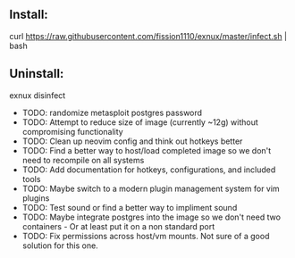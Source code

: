 ## Install:
curl https://raw.githubusercontent.com/fission1110/exnux/master/infect.sh | bash
## Uninstall:
exnux disinfect

- TODO: randomize metasploit postgres password
- TODO: Attempt to reduce size of image (currently ~12g) without compromising functionality
- TODO: Clean up neovim config and think out hotkeys better
- TODO: Find a better way to host/load completed image so we don't need to recompile on all systems
- TODO: Add documentation for hotkeys, configurations, and included tools
- TODO: Maybe switch to a modern plugin management system for vim plugins 
- TODO: Test sound or find a better way to impliment sound
- TODO: Maybe integrate postgres into the image so we don't need two containers
        - Or at least put it on a non standard port
- TODO: Fix permissions across host/vm mounts. Not sure of a good solution for this one.
